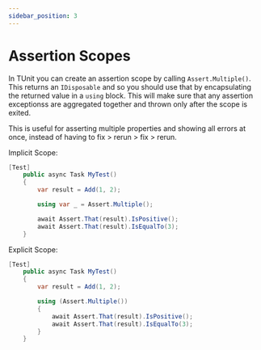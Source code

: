 ```yaml
---
sidebar_position: 3
---
```


# Assertion Scopes

In TUnit you can create an assertion scope by calling `Assert.Multiple()`. This returns an `IDisposable` and so you should use that by encapsulating the returned value in a `using` block. This will make sure that any assertion exceptionss are aggregated together and thrown only after the scope is exited.

This is useful for asserting multiple properties and showing all errors at once, instead of having to fix > rerun > fix > rerun.

Implicit Scope:

```csharp
[Test]
    public async Task MyTest()
    {
        var result = Add(1, 2);

        using var _ = Assert.Multiple();

        await Assert.That(result).IsPositive();
        await Assert.That(result).IsEqualTo(3);
    }
```

Explicit Scope:

```csharp
[Test]
    public async Task MyTest()
    {
        var result = Add(1, 2);

        using (Assert.Multiple())
        {
            await Assert.That(result).IsPositive();
            await Assert.That(result).IsEqualTo(3);
        }
    }
```
